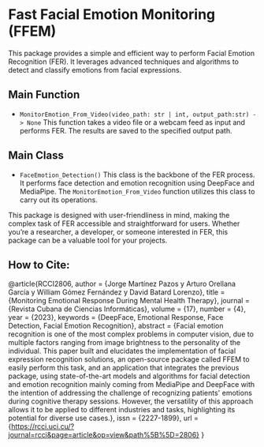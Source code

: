# Fast Facial Emotion Monitoring (FFEM)

This package provides a simple and efficient way to perform Facial Emotion Recognition (FER). It leverages advanced techniques and algorithms to detect and classify emotions from facial expressions.

## Main Function

* `MonitorEmotion_From_Video(video_path: str | int, output_path:str) -> None`
  This function takes a video file or a webcam feed as input and performs FER. The results are saved to the specified output path.

## Main Class

* `FaceEmotion_Detection()`
  This class is the backbone of the FER process. It performs face detection and emotion recognition using DeepFace and MediaPipe. The `MonitorEmotion_From_Video` function utilizes this class to carry out its operations.

This package is designed with user-friendliness in mind, making the complex task of FER accessible and straightforward for users. Whether you’re a researcher, a developer, or someone interested in FER, this package can be a valuable tool for your projects.

## How to Cite:
@article{RCCI2806,
	author = {Jorge Martínez Pazos y Arturo Orellana García y William Gómez Fernández y David Batard Lorenzo},
	title = {Monitoring Emotional Response During Mental Health Therapy},
	journal = {Revista Cubana de Ciencias Informáticas},
	volume = {17},
	number = {4},
	year = {2023},
	keywords = {DeepFace, Emotional Response, Face Detection, Facial Emotion Recognition},
	abstract = {Facial emotion recognition is one of the most complex problems in computer vision, due to multiple factors ranging from image brightness to the personality of the individual. This paper built and elucidates the implementation of facial expression recognition solutions, an open-source package called FFEM to easily perform this task, and an application that integrates the previous package, using state-of-the-art models and algorithms for facial detection and emotion recognition mainly coming from MediaPipe and DeepFace with the intention of addressing the challenge of recognizing patients' emotions during cognitive therapy sessions. However, the versatility of this approach allows it to be applied to different industries and tasks, highlighting its potential for diverse use cases.},
	issn = {2227-1899},	url = {https://rcci.uci.cu/?journal=rcci&page=article&op=view&path%5B%5D=2806}
}
